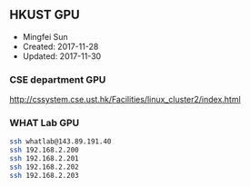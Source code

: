 ## HKUST GPU 

* Mingfei Sun
* Created: 2017-11-28
* Updated: 2017-11-30


### CSE department GPU
http://cssystem.cse.ust.hk/Facilities/linux_cluster2/index.html

### WHAT Lab GPU
``` bash
ssh whatlab@143.89.191.40
ssh 192.168.2.200
ssh 192.168.2.201
ssh 192.168.2.202
ssh 192.168.2.203
```

